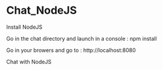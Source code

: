 # Chat_NodeJS

Install NodeJS

Go in the chat directory and launch in a console :
npm install

Go in your browers and go to :
http://localhost:8080

Chat with NodeJS
